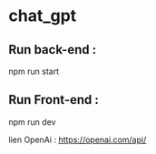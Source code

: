 # chat_gpt

## Run back-end : 
  npm run start

## Run Front-end :
  npm run dev


lien OpenAi : 
    https://openai.com/api/
